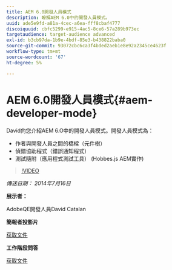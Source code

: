```yaml
---
title: AEM 6.0開發人員模式
description: 瞭解AEM 6.0中的開發人員模式。
uuid: ade5e9fd-a81a-4cec-a6ea-fff8cbaf4777
discoiquuid: cbfc5299-e915-4ac5-8ce6-57a289b973ec
targetaudience: target-audience advanced
exl-id: b3cb97da-1b9e-4bdf-85e3-b438822baba0
source-git-commit: 93072cbc6ca3f4bded2aeb1e8e92a2345ce4623f
workflow-type: tm+mt
source-wordcount: '67'
ht-degree: 5%

---
```


# AEM 6.0開發人員模式{#aem-developer-mode}

David向您介紹AEM 6.O中的開發人員模式。開發人員模式為：

* 作者與開發人員之間的橋樑（元件樹）
* 偵錯協助程式（錯誤通知程式）
* 測試隨附（應用程式測試工具） (Hobbes.js AEM實作)

>[!VIDEO](https://video.tv.adobe.com/v/19501/?quality=9)

*傳送日期： 2014年7月16日*

**展示者：**

AdobeQE開發人員David Catalan

**簡報者投影片**

[获取文件](assets/aem-6-developer-mode-07-16-14.pdf)

**工作階段問答**

[获取文件](assets/q-a-developer-mode-7-16-14.pdf)
<!--
[Get back to the Overview](https://helpx.adobe.com/experience-manager/kt/eseminars/gems/aem-index.html)
-->
